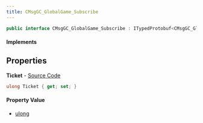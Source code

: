 ```yaml
---
title: CMsgGC_GlobalGame_Subscribe
---
```


```csharp
public interface CMsgGC_GlobalGame_Subscribe : ITypedProtobuf<CMsgGC_GlobalGame_Subscribe>, INativeHandle
```

#### Implements

## Properties

**Ticket** - [Source Code](https://github.com/swiftly-solution/swiftlys2/blob/main/managed/src/SwiftlyS2.Generated/Protobufs/Interfaces/CMsgGC_GlobalGame_Subscribe.cs#L13)

```csharp
ulong Ticket { get; set; }
```

#### Property Value

- [ulong](https://learn.microsoft.com/dotnet/api/system.uint64)

